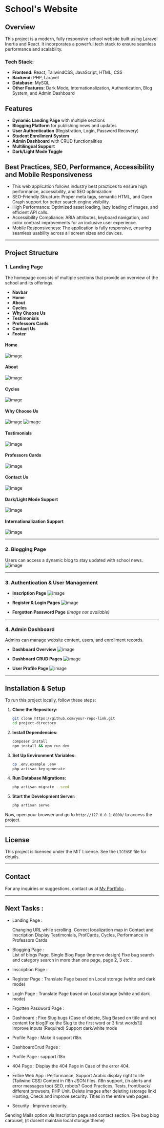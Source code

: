 # School's Website


## Overview
This project is a modern, fully responsive school website built using Laravel Inertia and React. It incorporates a powerful tech stack to ensure seamless performance and scalability.

### **Tech Stack:**
- **Frontend:** React, TailwindCSS, JavaScript, HTML, CSS
- **Backend:** PHP, Laravel
- **Database:** MySQL
- **Other Features:** Dark Mode, Internationalization, Authentication, Blog System, and Admin Dashboard

## Features
- **Dynamic Landing Page** with multiple sections
- **Blogging Platform** for publishing news and updates
- **User Authentication** (Registration, Login, Password Recovery)
- **Student Enrollment System**
- **Admin Dashboard** with CRUD functionalities
- **Multilingual Support**
- **Dark/Light Mode Toggle**

## Best Practices, SEO, Performance, Accessibility and Mobile Responsiveness

- This web application follows industry best practices to ensure high performance, accessibility, and SEO optimization:
- SEO-Friendly Structure: Proper meta tags, semantic HTML, and Open Graph support for better search engine visibility.
- High Performance: Optimized asset loading, lazy loading of images, and efficient API calls.
- Accessibility Compliance: ARIA attributes, keyboard navigation, and color contrast improvements for an inclusive user experience.
- Mobile Responsiveness: The application is fully responsive, ensuring seamless usability across all screen sizes and devices.

---

## Project Structure

### **1. Landing Page**
The homepage consists of multiple sections that provide an overview of the school and its offerings.

- **Navbar**
- **Home**
- **About**
- **Cycles**
- **Why Choose Us**
- **Testimonials**
- **Professors Cards**
- **Contact Us**
- **Footer**

#### **Home**
![image](https://github.com/user-attachments/assets/cb281972-d99f-4c2b-aa14-7a07db05fe49)

#### **About**
![image](https://github.com/user-attachments/assets/1fe41a0a-461d-4c42-a143-2512e9b9aa81)

#### **Cycles**
![image](https://github.com/user-attachments/assets/15b70d6f-4a58-4fd2-ad89-ff0b19c572c8)

#### **Why Choose Us**
![image](https://github.com/user-attachments/assets/476d4d43-127d-4d59-a594-b198c756e3ea)
![image](https://github.com/user-attachments/assets/94121a14-a82a-4443-900d-7e7cb8d6d405)

#### **Testimonials**
![image](https://github.com/user-attachments/assets/04abc8a9-e93b-45f9-aef9-508db9895644)

#### **Professors Cards**
![image](https://github.com/user-attachments/assets/c99bf912-36e7-41f1-a0ae-0b862e4d58cd)

#### **Contact Us**
![image](https://github.com/user-attachments/assets/46308380-9749-40b3-a7e1-ddf1d94ddcda)

#### **Dark/Light Mode Support**
![image](https://github.com/user-attachments/assets/953d31fe-9b35-41d1-94b5-0f7d1b4eea91)

#### **Internationalization Support**
![image](https://github.com/user-attachments/assets/fd4e4e00-6485-4b7b-b72f-831fcfa893e1)

---

### **2. Blogging Page**
Users can access a dynamic blog to stay updated with school news.
![image](https://github.com/user-attachments/assets/97146c33-f776-47e7-99b1-a2e608c2cb9e)

---

### **3. Authentication & User Management**
- **Inscription Page**
  ![image](https://github.com/user-attachments/assets/5d3a4603-d50e-4a85-818f-a1c6b1ccd951)

- **Register & Login Pages**
  ![image](https://github.com/user-attachments/assets/c6ca2f74-87b8-404f-8e48-dde3a77df9e0)

- **Forgotten Password Page** *(Image not available)*

---

### **4. Admin Dashboard**
Admins can manage website content, users, and enrollment records.

- **Dashboard Overview**
  ![image](https://github.com/user-attachments/assets/03088cd9-a89f-4505-ae05-39aea6896fef)

- **Dashboard CRUD Pages**
  ![image](https://github.com/user-attachments/assets/8e076dcf-afac-4f77-a6ca-6205baeaa9c4)

- **User Profile Page**
  ![image](https://github.com/user-attachments/assets/074c606a-7ca0-4396-9090-2222a5bc69b6)

---

## Installation & Setup
To run this project locally, follow these steps:

1. **Clone the Repository:**
   ```bash
   git clone https://github.com/your-repo-link.git
   cd project-directory
   ```

2. **Install Dependencies:**
   ```bash
   composer install
   npm install && npm run dev
   ```

3. **Set Up Environment Variables:**
   ```bash
   cp .env.example .env
   php artisan key:generate
   ```

4. **Run Database Migrations:**
   ```bash
   php artisan migrate --seed
   ```

5. **Start the Development Server:**
   ```bash
   php artisan serve
   ```

Now, open your browser and go to `http://127.0.0.1:8000/` to access the project.

---

## License
This project is licensed under the MIT License. See the `LICENSE` file for details.

---

## Contact
For any inquiries or suggestions, contact us at [My Portfolio](https://lyam0udi.netlify.app/) .

---

## Next Tasks : 
+ Landing Page :
	
	Changing URL while scrolling.
	Correct localization map in Contact and Inscription
	Display Testimonials, ProfCards, Cycles,
	Performance in Professors Cards
+ Blogging Page :	
	List of blogs Page,
	Single Blog Page (Improve design)
	Fixe bug search and category search in more than one page, page 2, 3 etc..
+ Inscription Page :
+ Register Page : 
	Translate Page based on Local storage (white and dark mode)
+ LogIn Page :
	Translate Page based on Local storage (white and dark mode)
+ Frgotten Password Page :
+ Dashboard :
	Fixe Slug bugs (Case of delete, Slug Based on title and not content for blog[Fixe the Slug to the first word or 3 first words?])
	Improve inputs (Required)
	Support dark/white mode
+ Profile Page :
    Make it support i18n.
+ DashboardCrud Pages :
+ Profile Page : support i18n
+ 404 Page :
	Display the 404 Page in Case of the error 404.
+ Entire Web App :
	Performance,
	Support Arabic display right to life (Tailwind CSS) 
	Content in i18n JSON files.
	i18n support, (in alerts and error messages too)
	SEO, robots? 
	Good Practices,
	Tests, front/back/ different browsers, PHP Unit.
	Delete images after deleting (storage link)
	Hosting,
	Check and improve security.
	Titles in the entire web pages.
+ Security :
      Improve security.
  

Sending Mails option via Inscription page and contact section. Fixe bug blog carousel, (it dosent maintain local storage theme) 

